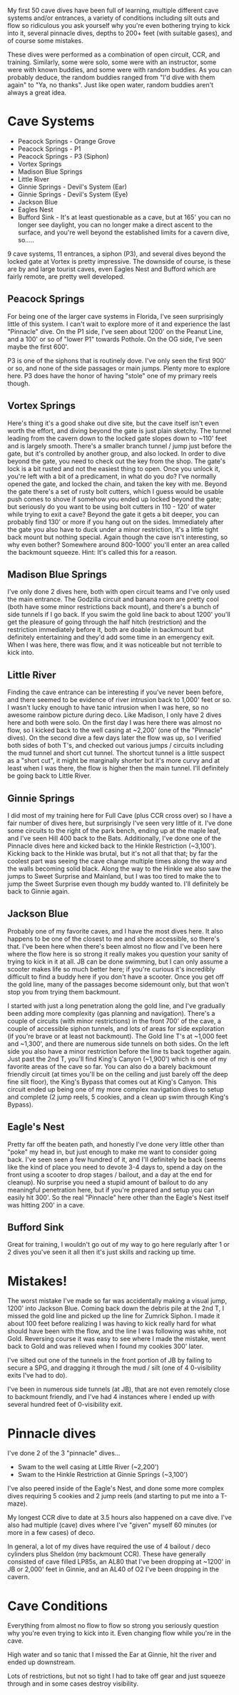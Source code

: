 My first 50 cave dives have been full of learning, multiple different cave
systems and/or entrances, a variety of conditions including silt outs and flow
so ridiculous you ask yourself why you're even bothering trying to kick into it,
several pinnacle dives, depths to 200+ feet (with suitable gases), and of course
some mistakes.

These dives were performed as a combination of open circuit, CCR, and training.
Similarly, some were solo, some were with an instructor, some were with known
buddies, and some were with random buddies. As you can probably deduce, the
random buddies ranged from "I'd dive with them again" to "Ya, no thanks". Just
like open water, random buddies aren't always a great idea.

# Cave Systems

 * Peacock Springs - Orange Grove
 * Peacock Springs - P1
 * Peacock Springs - P3 (Siphon)
 * Vortex Springs
 * Madison Blue Springs
 * Little River
 * Ginnie Springs - Devil's System (Ear)
 * Ginnie Springs - Devil's System (Eye)
 * Jackson Blue
 * Eagles Nest
 * Bufford Sink - It's at least questionable as a cave, but at 165' you can no
   longer see daylight, you can no longer make a direct ascent to the surface,
   and you're well beyond the established limits for a cavern dive, so.....

9 cave systems, 11 entrances, a siphon (P3), and several dives beyond the locked
gate at Vortex is pretty impressive. The downside of course, is these are by and
large tourist caves, even Eagles Nest and Bufford which are fairly remote, are
pretty well developed.

## Peacock Springs

For being one of the larger cave systems in Florida, I've seen surprisingly
little of this system. I can't wait to explore more of it and experience the
last "Pinnacle" dive. On the P1 side, I've seen about 1200' on the Peanut Line,
and a 100' or so of "lower P1" towards Pothole. On the OG side, I've seen maybe
the first 600'.

P3 is one of the siphons that is routinely dove. I've only seen the first 900'
or so, and none of the side passages or main jumps. Plenty more to explore here.
P3 does have the honor of having "stole" one of my primary reels though.

## Vortex Springs
Here's thing it's a good shake out dive site, but the cave itself isn't even
worth the effort, and diving beyond the gate is just plain sketchy. The tunnel
leading from the cavern down to the locked gate slopes down to ~110' feet and is
largely smooth. There's a smaller branch tunnel / jump just before the gate,
but it's controlled by another group, and also locked. In order to dive beyond
the gate, you need to check out the key from the shop. The gate's lock is a bit
rusted and not the easiest thing to open. Once you unlock it, you're left with a
bit of a predicament, in what do you do? I've normally opened the gate, and
locked the chain, and taken the key with me. Beyond the gate there's a set of
rusty bolt cutters, which I guess would be usable push comes to shove if somehow
you ended up locked beyond the gate; but seriously do you want to be using bolt
cutters in 110 - 120' of water while trying to exit a cave? Beyond the gate it
gets a bit deeper, you can probably find 130' or more if you hang out on the
sides. Immediately after the gate you also have to duck under a minor
restriction, it's a little tight back mount but nothing special. Again though
the cave isn't interesting, so why even bother? Somewhere around 800-1000'
you'll enter an area called the backmount squeeze. Hint: It's called this for a
reason.

## Madison Blue Springs

I've only done 2 dives here, both with open circuit teams and I've only used the
main entrance. The Godzilla circuit and banana room are pretty cool (both have
some minor restrictions back mount), and there's a bunch of side tunnels if I go
back. If you swim the gold line back to about 1200' you'll get the pleasure of
going through the half hitch (restriction) and the restriction immediately
before it, both are doable in backmount but definitely entertaining and they'd
add some time in an emergency exit. When I was here, there was flow, and it was
noticeable but not terrible to kick into.

## Little River

Finding the cave entrance can be interesting if you've never been before, and
there seemed to be evidence of river intrusion back to 1,000' feet or so. I
wasn't lucky enough to have tanic intrusion when I was here, so no awesome
rainbow picture during deco. Like Madison, I only have 2 dives here and both
were solo. On the first day I was here there was almost no flow, so I kicked
back to the well casing at ~2,200' (one of the "Pinnacle" dives). On the second
dive a few days later the flow was up, so I verified both sides of both T's, and
checked out various jumps / circuits including the mud tunnel and short cut
tunnel. The shortcut tunnel is a little suspect as a "short cut", it might be
marginally shorter but it's more curvy and at least when I was there, the flow
is higher then the main tunnel. I'll definitely be going back to Little River.

## Ginnie Springs

I did most of my training here for Full Cave (plus CCR cross over) so I have a
fair number of dives here, but surprisingly I've seen very little of it. I've
done some circuits to the right of the park bench, ending up at the maple leaf,
and I've seen Hill 400 back to the Bats. Additionally, I've done one of the
Pinnacle dives here and kicked back to the Hinkle Restriction (~3,100'). Kicking
back to the Hinkle was brutal, but it's not all that that; by far the coolest
part was seeing the cave change multiple times along the way and the walls
becoming solid black. Along the way to the Hinkle we also saw the jumps to
Sweet Surprise and Mainland, but I was too tired to make the to jump the Sweet
Surprise even though my buddy wanted to. I'll definitely be back to Ginnie
again.

## Jackson Blue

Probably one of my favorite caves, and I have the most dives here. It also
happens to be one of the closest to me and shore accessible, so there's that.
I've been here when there's been almost no flow and I've been here where the
flow here is so strong it really makes you question your sanity of trying to
kick in it at all. JB can be done swimming, but I can only assume a scooter
makes life so much better here; if you're curious it's incredibly difficult to
find a buddy here if you don't have a scooter. Once you get off the gold line,
many of the passages become sidemount only, but that won't stop you from trying
them backmount.

I started with just a long penetration along the gold line, and I've gradually
been adding more complexity (gas planning and navigation). There's a couple of
circuits (with minor restrictions) in the front 700' of the cave, a couple of
accessible siphon tunnels, and lots of areas for side exploration (if you're
brave or at least not backmount). The Gold line T's at ~1,000 feet and ~1,300',
and there are numerous side tunnels on both sides. On the left side you also
have a minor restriction before the line ts back together again. Just past the
2nd T, you'll find King's Canyon (~1,900') which is one of my favorite areas of
the cave so far. You can also do a barely backmount friendly circuit (at times
you'll be on the ceiling and just barely off the deep fine silt floor), the
King's Bypass that comes out at King's Canyon. This circuit ended up being one
of my more complex navigation dives to setup and complete (2 jump reels, 5
cookies, and a clean up swim through King's Bypass). 

## Eagle's Nest

Pretty far off the beaten path, and honestly I've done very little other than
"poke" my head in, but just enough to make me want to consider going back. I've
seen seen a few hundred of it, and I'll definitely be back (seems like the kind
of place you need to devote 3-4 days to, spend a day on the front using a
scooter to drop stages / bailout, and a day at the end for cleanup). No surprise
you need a stupid amount of bailout to do any meaningful penetration here, but
if you're prepared and setup you can easily hit 300'. So the real "Pinnacle"
here other than the Eagle's Nest itself was hitting 200' in a cave.

## Bufford Sink

Great for training, I wouldn't go out of my way to go here regularly after 1 or
2 dives you've seen it all then it's just skills and racking up time.

# Mistakes!

The worst mistake I've made so far was accidentally making a visual jump, 1200'
into Jackson Blue. Coming back down the debris pile at the 2nd T, I missed the
gold line and picked up the line for Zumrick Siphon. I made it about 100 feet
before realizing I was having to kick really hard for what should have been with
the flow, and the line I was following was white, not Gold. Reversing course it
was easy to see where I made the mistake, went back to Gold and was relieved
when I found my cookies 300' later.

I've silted out one of the tunnels in the front portion of JB by failing to
secure a SPG, and dragging it through the mud / silt (one of 4 0-visibility
exits I've had to do).

I've been in numerous side tunnels (at JB), that are not even remotely close to
backmount friendly, and I've had 4 instances where I ended up with several
hundred feet of 0-visibility exit.

# Pinnacle dives

I've done 2 of the 3 "pinnacle" dives...

 * Swam to the well casing at Little River (~2,200')
 * Swam to the Hinkle Restriction at Ginnie Springs (~3,100')

I've also peered inside of the Eagle's Nest, and done some more complex dives
requiring 5 cookies and 2 jump reels (and starting to put me into a T-maze).

My longest CCR dive to date at 3.5 hours also happened on a cave dive. I've also
had multiple (cave) dives where I've "given" myself 60 minutes (or more in a few
cases) of deco.

In general, a lot of my dives have required the use of 4 bailout / deco
cylinders plus Sheldon (my backmount CCR). These have generally consisted of
cave filled LP85s, an AL80 that I've been dropping at ~1200' in JB or 2,000'
feet in Ginnie, and an AL40 of O2 I've been dropping in the cavern.

# Cave Conditions

Everything from almost no flow to flow so strong you seriously question why
you're even trying to kick into it. Even changing flow while you're in the cave.

High water and so tanic that I missed the Ear at Ginnie, hit the river and ended
up downstream.

Lots of restrictions, but not so tight I had to take off gear and just squeeze
through and in some cases destroy visibility.
